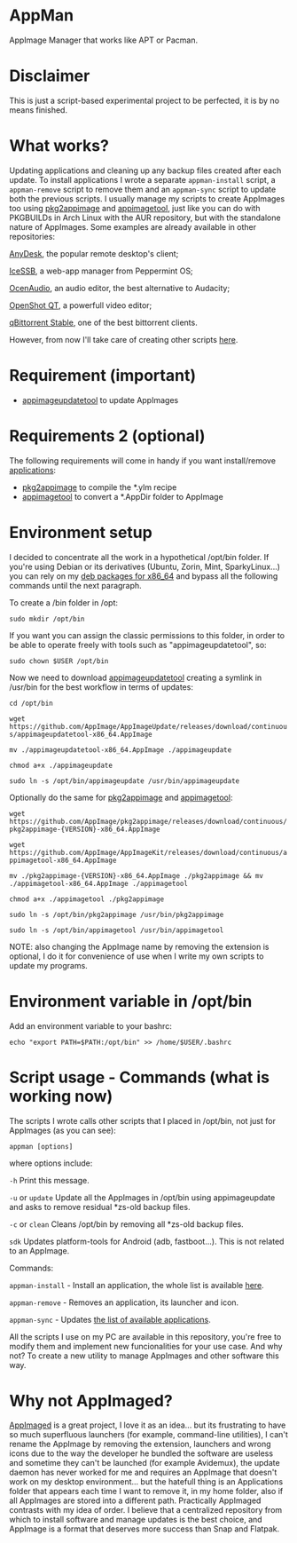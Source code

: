 # AppMan
AppImage Manager that works like APT or Pacman.

# Disclaimer
This is just a script-based experimental project to be perfected, it is by no means finished.

# What works?
Updating applications and cleaning up any backup files created after each update.
To install applications I wrote a separate `appman-install` script, a `appman-remove` script to remove them and an `appman-sync` script to update both the previous scripts. I usually manage my scripts to create AppImages too using [pkg2appimage](https://github.com/AppImage/pkg2appimage) and [appimagetool](https://github.com/AppImage/AppImageKit), just like you can do with PKGBUILDs in Arch Linux with the AUR repository, but with the standalone nature of AppImages.
Some examples are already available in other repositories:

[AnyDesk](https://github.com/ivan-hc/AnyDesk-AppImage-installer), the popular remote desktop's client;

[IceSSB](https://github.com/ivan-hc/Ice-SSB-AppImage), a web-app manager from Peppermint OS;

[OcenAudio](https://github.com/ivan-hc/Ocenaudio-Editor-AppImage), an audio editor, the best alternative to Audacity;

[OpenShot QT](https://github.com/ivan-hc/OpenShot-QT-AppImage), a powerfull video editor;

[qBittorrent Stable](https://github.com/ivan-hc/qBittorent-Stable-AppImage), one of the best bittorrent clients.

However, from now I'll take care of creating other scripts [here](https://github.com/ivan-hc/AppMan/tree/main/applications).

# Requirement (important)
- [appimageupdatetool](https://github.com/AppImage/AppImageUpdate) to update AppImages

# Requirements 2 (optional)
The following requirements will come in handy if you want install/remove [applications](https://github.com/ivan-hc/AppMan/tree/main/applications):
- [pkg2appimage](https://github.com/AppImage/pkg2appimage) to compile the *.ylm recipe
- [appimagetool](https://github.com/AppImage/AppImageKit) to convert a *.AppDir folder to AppImage

# Environment setup
I decided to concentrate all the work in a hypothetical /opt/bin folder. If you're using Debian or its derivatives (Ubuntu, Zorin, Mint, SparkyLinux...) you can rely on my [deb packages for x86_64](https://github.com/ivan-hc/AppImage-Tools-for-Debian) and bypass all the following commands until the next paragraph.

To create a /bin folder in /opt:

`sudo mkdir /opt/bin`

If you want you can assign the classic permissions to this folder, in order to be able to operate freely with tools such as "appimageupdatetool", so:

`sudo chown $USER /opt/bin`

Now we need to download [appimageupdatetool](https://github.com/AppImage/AppImageUpdate) creating a symlink in /usr/bin for the best workflow in terms of updates:

`cd /opt/bin`

`wget https://github.com/AppImage/AppImageUpdate/releases/download/continuous/appimageupdatetool-x86_64.AppImage`

`mv ./appimageupdatetool-x86_64.AppImage ./appimageupdate`

`chmod a+x ./appimageupdate`

`sudo ln -s /opt/bin/appimageupdate /usr/bin/appimageupdate`

Optionally do the same for [pkg2appimage](https://github.com/AppImage/pkg2appimage) and [appimagetool](https://github.com/AppImage/AppImageKit):

`wget https://github.com/AppImage/pkg2appimage/releases/download/continuous/pkg2appimage-{VERSION}-x86_64.AppImage`

`wget https://github.com/AppImage/AppImageKit/releases/download/continuous/appimagetool-x86_64.AppImage`

`mv ./pkg2appimage-{VERSION}-x86_64.AppImage ./pkg2appimage && mv ./appimagetool-x86_64.AppImage ./appimagetool`

`chmod a+x ./appimagetool ./pkg2appimage`

`sudo ln -s /opt/bin/pkg2appimage /usr/bin/pkg2appimage`

`sudo ln -s /opt/bin/appimagetool /usr/bin/appimagetool`

NOTE: also changing the AppImage name by removing the extension is optional, I do it for convenience of use when I write my own scripts to update my programs.

# Environment variable in /opt/bin
Add an environment variable to your bashrc:

`echo "export PATH=$PATH:/opt/bin" >> /home/$USER/.bashrc`

# Script usage - Commands (what is working now)
The scripts I wrote calls other scripts that I placed in /opt/bin, not just for AppImages (as you can see):

`appman [options]`

where options include:

`-h`		          Print this message.

`-u` or `update`	Update all the AppImages in /opt/bin using appimageupdate and asks to remove residual *zs-old backup files.

`-c` or `clean`	  Cleans /opt/bin by removing all *zs-old backup files.

`sdk`		          Updates platform-tools for Android (adb, fastboot...). This is not related to an AppImage.

 Commands:
  
  `appman-install` - Install an application, the whole list is available [here](https://github.com/ivan-hc/AppMan/tree/main/applications).
  
  `appman-remove` - Removes an application, its launcher and icon.
  
  `appman-sync` - Updates [the list of available applications](https://github.com/ivan-hc/AppMan/tree/main/applications).

All the scripts I use on my PC are available in this repository, you're free to modify them and implement new funcionalities for your use case. And why not? To create a new utility to manage AppImages and other software this way.

# Why not AppImaged?
[AppImaged](https://github.com/probonopd/go-appimage) is a great project, I love it as an idea... but its frustrating to have so much superfluous launchers (for example, command-line utilities), I can't rename the AppImage by removing the extension, launchers and wrong icons due to the way the developer he bundled the software are useless and sometime they can't be launched (for example Avidemux), the update daemon has never worked for me and requires an AppImage that doesn't work on my desktop environment... but the hatefull thing is an Applications folder that appears each time I want to remove it, in my home folder, also if all AppImages are stored into a different path.
Practically AppImaged contrasts with my idea of order.
I believe that a centralized repository from which to install software and manage updates is the best choice, and AppImage is a format that deserves more success than Snap and Flatpak.

